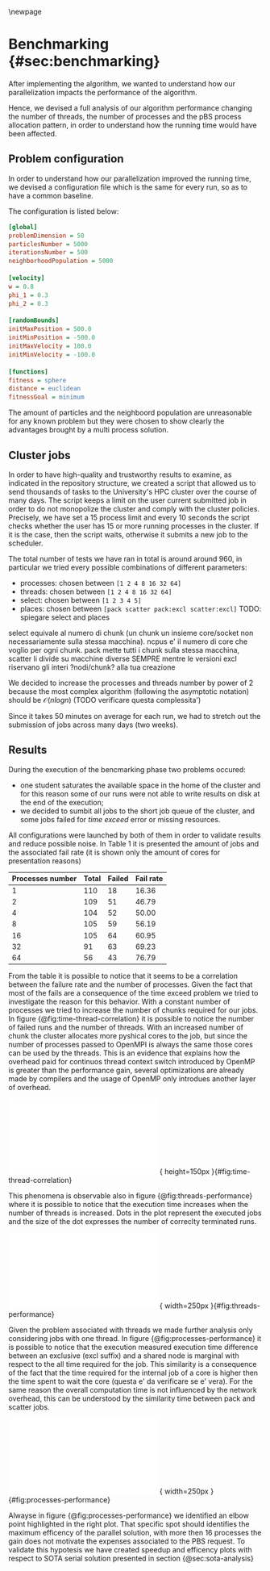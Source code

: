 \newpage
# Benchmarking {#sec:benchmarking}
After implementing the algorithm, we wanted to understand how our parallelization impacts the performance of the algorithm.

Hence, we devised a full analysis of our algorithm performance changing the number of threads, the number of processes and the pBS process allocation pattern, in order to understand how the running time would have been affected.

## Problem configuration
In order to understand how our parallelization improved the running time, we devised a configuration file which is the same for every run, so as to have a common baseline.

The configuration is listed below:

```ini
[global]
problemDimension = 50
particlesNumber = 5000
iterationsNumber = 500
neighborhoodPopulation = 5000

[velocity]
w = 0.8
phi_1 = 0.3 
phi_2 = 0.3

[randomBounds]
initMaxPosition = 500.0
initMinPosition = -500.0
initMaxVelocity = 100.0
initMinVelocity = -100.0

[functions]
fitness = sphere
distance = euclidean
fitnessGoal = minimum
```

The amount of particles and the neighboord population are unreasonable for any known problem but they were chosen to show clearly the advantages brought by a multi process solution.


## Cluster jobs
In order to have high-quality and trustworthy results to examine, as indicated in the repository structure, we created a script that allowed us to send thousands of tasks to the University's HPC cluster over the course of many days. The script keeps a limit on the user current submitted job in order to do not monopolize the cluster and comply with the cluster policies. Precisely, we have set a $15$ process limit and every $10$ seconds the script checks whether the user has $15$ or more running processes in the cluster. If it is the case, then the script waits, otherwise it submits a new job to the scheduler. 

The total number of tests we have ran in total is around around 960, in particular we tried every possible combinations of different parameters:

* processes: chosen between `[1 2 4 8 16 32 64]`
* threads: chosen between `[1 2 4 8 16 32 64]`
* select: chosen between `[1 2 3 4 5]`
* places: chosen between `[pack scatter pack:excl scatter:excl]`
TODO: spiegare select and places

select equivale al numero di chunk (un chunk un insieme core/socket non necessariamente sulla stessa macchina).
ncpus e' il numero di core che voglio per ogni chunk.
pack mette tutti i chunk sulla stessa macchina, scatter li divide su macchine diverse SEMPRE mentre le versioni excl riservano gli interi ?nodi/chunk? alla tua creazione

We decided to increase the processes and threads number by power of 2 because the most complex algorithm (following the asymptotic notation) should be $\mathcal{O}(nlogn)$ (TODO verificare questa complessita')

Since it takes 50 minutes on average for each run, we had to stretch out the submission of jobs across many days (two weeks).

## Results
During the execution of the bencmarking phase two problems occured:

* one student saturates the available space in the home of the cluster and for this reason some of our runs were not able to write results on disk at the end of the execution;
* we decided to sumbit all jobs to the short job queue of the cluster, and some jobs failed for *time exceed* error or missing resources.

All configurations were launched by both of them in order to validate results and reduce possible noise. In Table 1 it is presented the amount of jobs and the associated fail rate (it is shown only the amount of cores for presentation reasons)

| Processes number | Total | Failed | Fail rate |
|------------------|-------|--------|-----------|
| 1                | 110   | 18     | 16.36     |
| 2                | 109   | 51     | 46.79     |
| 4                | 104   | 52     | 50.00     |
| 8                | 105   | 59     | 56.19     |
| 16               | 105   | 64     | 60.95     |
| 32               | 91    | 63     | 69.23     |
| 64               | 56    | 43     | 76.79     |

From the table it is possible to notice that it seems to be a correlation between the failure rate and the number of processes. Given the fact that most of the fails are a consequence of the time exceed problem we tried to investigate the reason for this behavior. With a constant number of processes we tried to increase the number of chunks required for our jobs. In figure {@fig:time-thread-correlation} it is possible to notice the number of failed runs and the number of threads. With an increased number of chunk the cluster allocates more pyshical cores to the job, but since the number of processes passed to OpenMPI is always the same those cores can be used by the threads. This is an evidence that explains how the overhead paid for continuos thread context switch introduced by OpenMP is greater than the performance gain, several optimizations are already made by compilers and the usage of OpenMP only introdues another layer of overhead.

![Thread and time exceed failures correlation](./images/time_threads_correlation.pdf){ height=150px }{#fig:time-thread-correlation}

This phenomena is observable also in figure {@fig:threads-performance} where it is possible to notice that the execution time increases when the number of threads is increased. Dots in the plot represent the executed jobs and the size of the dot expresses the number of correclty terminated runs.

![Thread and time exceed failures correlation](./images/threads_performance.pdf){ width=250px }{#fig:threads-performance}

Given the problem associated with threads we made further analysis only considering jobs with one thread. In figure {@fig:processes-performance} it is possible to notice that the execution measured execution time difference between an exclusive (excl suffix) and a shared node is marginal with respect to the all time required for the job. This similarity is a consequence of the fact that the time required for the internal job of a core is higher then the time spent to wait the core (questa e' da verificare se e' vera). For the same reason the overall computation time is not influenced by the network overhead, this can be understood by the similarity time between pack and scatter jobs.

![Thread and time exceed failures correlation](./images/processes_performance.pdf){ width=250px }{#fig:processes-performance}

Alwayse in figure {@fig:processes-performance} we identified an elbow point highlighted in the right plot. That specific spot should identifies the maximum efficency of the parallel solution, with more then 16 processes the gain does not motivate the expenses associated to the PBS request.
To validate this hypotesis we have created speedup and efficency plots with respect to SOTA serial solution presented in section {@sec:sota-analysis}
